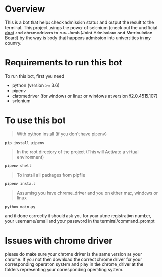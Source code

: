 # Overview

This is a bot that helps check admission status and output the result to the terminal.
This project usings the power of selenium (check out the unofficial <a href="https://selenium-python.readthedocs.io/">doc</a>) and chromedrivers to run. Jamb (Joint Admissions and Matriculation Board) by the way is body that happens admission into universities in my country.

# Requirements to run this bot

To run this bot, first you need

<ul>
<li> python (version >= 3.6) </li>
<li> pipenv </li>
<li> chromedriver (for windows or linux or windows at version 92.0.4515.107) </li>
<li> selenium </li>
</ul>

# To use this bot

> With python install (if you don't have pipenv)

```
pip install pipenv
```

> In the root directory of the project (This will Activate a virtual environment)

```
pipenv shell

```

> To install all packages from pipfile

```
pipenv install

```

> Assuming you have chrome_driver and you on either mac, windows or linux

```
python main.py

```

and if done correctly it should ask you for your utme registration number, your username/email and your password in the terminal/command_prompt

# Issues with chrome driver

please do make sure your chrome driver is the same version as your chrome. If you not then download the correct chrome driver for your corresponding operation system and play in the chrome_driver at the folders representing your corresponding operating system.

